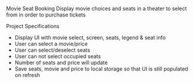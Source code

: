 Movie Seat Booking
Display movie choices and seats in a theater to select from in order to purchase tickets

Project Specifications
+ Display UI with movie select, screen, seats, legend & seat info
+ User can select a movie/price
+ User can select/deselect seats
+ User can not select occupied seats
+ Number of seats and price will update
+ Save seats, movie and price to local storage so that UI is still populated on refresh
